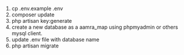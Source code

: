 1. cp .env.example .env
2. composer update
3. php artisan key:generate
4. create a new database as a aamra_map using phpmyadmin or others mysql client.
5. update .env file with database name
6. php artisan migrate

